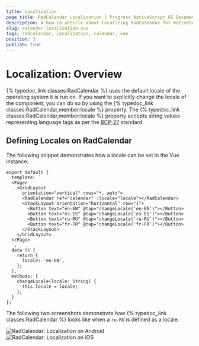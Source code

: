 ```yaml
---
title: Localization
page_title: RadCalendar Localization | Progress NativeScript UI Documentation
description: A how-to article about localizing RadCalendar for NativeScript.
slug: calendar-localization-vue
tags: radcalendar, localization, calendar, vue
position: 3
publish: true
---
```


# Localization: Overview
{% typedoc_link classes:RadCalendar %} uses the default locale of the operating system it is run on. If you want to explicitly change the locale of the component, you can do so by using the {% typedoc_link classes:RadCalendar,member:locale %} property. The {% typedoc_link classes:RadCalendar,member:locale %} property accepts string values representing language tags as per the [BCP-27](https://tools.ietf.org/html/bcp47) standard.

## Defining Locales on RadCalendar

The following snippet demonstrates how a locale can be set in the Vue instance:

```
export default {
  template: `
  <Page>
    <GridLayout
      orientation="vertical" rows="*, auto">
      <RadCalendar ref="calendar" :locale="locale"></RadCalendar>
      <StackLayout orientation="horizontal" row="1">
        <Button text="en-EN" @tap="changeLocale('en-EN')"></Button>
        <Button text="es-ES" @tap="changeLocale('es-ES')"></Button>
        <Button text="ru-RU" @tap="changeLocale('ru-RU')"></Button>
        <Button text="fr-FR" @tap="changeLocale('fr-FR')"></Button>
      </StackLayout>
    </GridLayout>
  </Page>
  `,
  data () {
    return {
      locale: 'en-EN',
    };
  },
  methods: {
    changeLocale(locale: String) {
      this.locale = locale;
    },
  }
};
```

The following two screenshots demonstrate how {% typedoc_link classes:RadCalendar %} looks like when a `ru-RU` is defined as a locale:

![RadCalendar: Localization on Android](/controls/Vue/Calendar/images/calendar-localization-android.png "Android") ![RadCalendar: Localization on iOS](/controls/Vue/Calendar/images/calendar-localization-ios.png "iOS")

